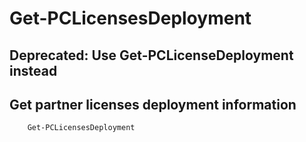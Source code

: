 # Get-PCLicensesDeployment #

## Deprecated: Use Get-PCLicenseDeployment instead ##

## Get partner licenses deployment information ##

```powershell
    Get-PCLicensesDeployment
```
